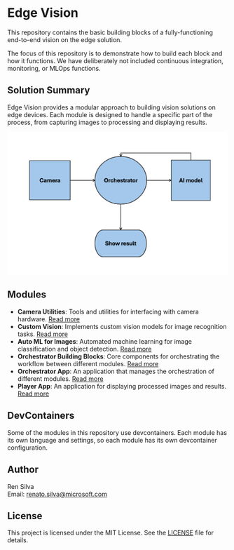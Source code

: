 # Edge Vision

This repository contains the basic building blocks of a fully-functioning end-to-end vision on the edge solution.

The focus of this repository is to demonstrate how to build each block and how it functions. We have deliberately not included continuous integration, monitoring, or MLOps functions.

## Solution Summary

Edge Vision provides a modular approach to building vision solutions on edge devices. Each module is designed to handle a specific part of the process, from capturing images to processing and displaying results.

![model](./pics/model.png)

## Modules

- **Camera Utilities**: Tools and utilities for interfacing with camera hardware. [Read more](./modules/camera-utilities/README.md)
- **Custom Vision**: Implements custom vision models for image recognition tasks. [Read more](./modules/custom-vision/README.md)
- **Auto ML for Images**: Automated machine learning for image classification and object detection. [Read more](./modules/auto-ml-for-images/README.md)
- **Orchestrator Building Blocks**: Core components for orchestrating the workflow between different modules. [Read more](./modules/orchestrator-building-blocks/README.md)
- **Orchestrator App**: An application that manages the orchestration of different modules. [Read more](./modules/orchestrator-app/README.md)
- **Player App**: An application for displaying processed images and results. [Read more](./modules/player-app/README.md)

## DevContainers

Some of the modules in this repository use devcontainers. Each module has its own language and settings, so each module has its own devcontainer configuration.

## Author

Ren Silva  
Email: renato.silva@microsoft.com

## License

This project is licensed under the MIT License. See the [LICENSE](./LICENSE) file for details.